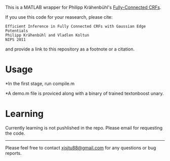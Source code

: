 This is a MATLAB wrapper for  Philipp Krähenbühl's [Fully-Connected CRFs](http://www.philkr.net/home/densecrf).

If you use this code for your reasearch, please cite:

```
Efficient Inference in Fully Connected CRFs with Gaussian Edge Potentials
Philipp Krähenbühl and Vladlen Koltun
NIPS 2011
```

and provide a link to this repository as a footnote or a citation.

Usage
=======================
*In the first stage, run compile.m

*A demo.m file is proviced along with a binary of trained textonboost unary.

Learning
=======================
Currently learning is not pushlished in the repo. Please email for requesting the code.


----------
Please feel free to contact xjsjtu88@gmail.com for any questions or bug reports.